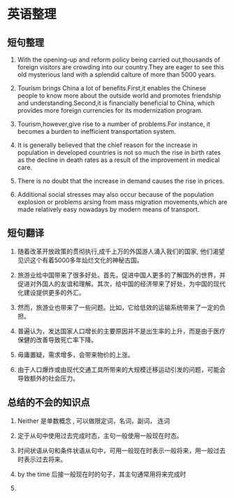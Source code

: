 # 英语整理

## 短句整理

1. With the opening-up and reform policy being carried out,thousands of foreign visitors are crowding into our country.They are eager to see this old mysterious land with a splendid calture of more than 5000 years.

2. Tourism brings China a lot of benefits.First,it enables the Chinese people to know more about the outside world and promotes friendship and understanding.Second,it is financially beneficial to China, which provides more foreign currencies for its modernization program.

3. Tourism,however,give rise to a number of problems.For instance, it becomes a burden to inefficient transportation system.

4. It is generally believed that the chief reason for the increase in population in developed countries is not so much the rise in birth rates as the decline in death rates as a result of the improvement in medical care.

5. There is no doubt that the increase in demand causes the rise in prices.

6. Additional social stresses may also occur because of the population explosion or problems arsing from mass migration movements,which are made relatively easy nowadays by modern means of transport.


## 短句翻译

1. 随着改革开放政策的贯彻执行,成千上万的外国游人涌入我们的国家, 他们渴望见识这个有着5000多年灿烂文化的神秘古国。

2. 旅游业给中国带来了很多好处。首先，促进中国人更多的了解国外的世界，并促进对外国人的友谊和理解。其次，给中国的经济带来了好处，为中国的现代化建设提供更多的外汇。

3. 然而，旅游业也带来了一些问题。比如，它给低效的运输系统带来了一定的负担。

4. 普遍认为，发达国家人口增长的主要原因并不是出生率的上升，而是由于医疗保健的改善导致死亡率下降。

5. 毋庸置疑，需求增多，会带来物价的上涨。

6. 由于人口爆炸或由现代交通工具所带来的大规模迁移运动引发的问题，可能会导致额外的社会压力。

## 总结的不会的知识点

1. Neither 是单数概念 , 可以做限定词，名词，副词， 连词
    
1. 定于从句中使用过去完成时态，主句一般使用一般现在时态。

1. 时间状语从句和条件状语从句中，可用一般现在时表示一般将来，用一般过去时表示过去将来。

1. by the time 后接一般现在时的句子，其主句通常用将来完成时

1. 